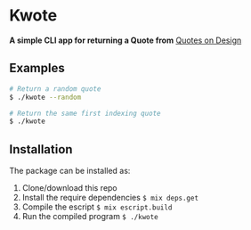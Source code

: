 # Kwote

**A simple CLI app for returning a Quote from** [Quotes on Design](http://quotesondesign.com)

## Examples
```sh
# Return a random quote
$ ./kwote --random

# Return the same first indexing quote
$ ./kwote

```

## Installation

The package can be installed as:
  1. Clone/download this repo
  2. Install the require dependencies
    `$ mix deps.get`
  3. Compile the escript
    `$ mix escript.build`
  4. Run the compiled program
    `$ ./kwote`
